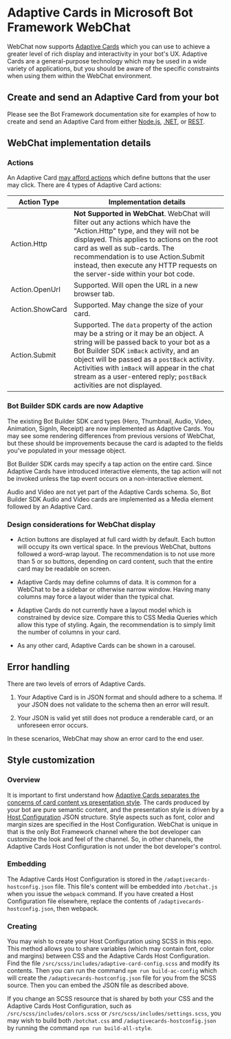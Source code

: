 # Adaptive Cards in Microsoft Bot Framework WebChat

WebChat now supports [Adaptive Cards](http://adaptivecards.io/) which you can use to achieve a greater level of rich display and interactivity in your bot's UX. Adaptive Cards are a general-purpose technology which may be used in a wide variety of applications, but you should be aware of the specific constraints when using them within the WebChat environment.

## Create and send an Adaptive Card from your bot

Please see the Bot Framework documentation site for examples of how to create and send an Adaptive Card from either [Node.js](https://docs.microsoft.com/en-us/bot-framework/nodejs/bot-builder-nodejs-send-rich-cards#send-an-adaptive-card), [.NET](https://docs.microsoft.com/en-us/bot-framework/dotnet/bot-builder-dotnet-add-rich-card-attachments#adaptive-card), or [REST](https://docs.microsoft.com/en-us/bot-framework/rest-api/bot-framework-rest-connector-add-rich-cards#a-idadaptive-carda-add-an-adaptive-card-to-a-message).

## WebChat implementation details

### Actions

An Adaptive Card [may afford actions](http://adaptivecards.io/documentation/#create-cardschema) which define buttons that the user may click. There are 4 types of Adaptive Card actions:

| Action Type | Implementation details |
|---|---|
| Action.Http | **Not Supported in WebChat**. WebChat will filter out any actions which have the "Action.Http" type, and they will not be displayed. This applies to actions on the root card as well as sub-cards. The recommendation is to use Action.Submit instead, then execute any HTTP requests on the server-side within your bot code. |
| Action.OpenUrl  | Supported. Will open the URL in a new browser tab. |
| Action.ShowCard | Supported. May change the size of your card. |
| Action.Submit   | Supported. The `data` property of the action may be a string or it may be an object. A string will be passed back to your bot as a Bot Builder SDK `imBack` activity, and an object will be passed as a `postBack` activity. Activities with `imBack` will appear in the chat stream as a user-entered reply; `postBack` activities are not displayed. |

### Bot Builder SDK cards are now Adaptive

The existing Bot Builder SDK card types (Hero, Thumbnail, Audio, Video, Animation, SignIn, Receipt) are now implemented as Adaptive Cards. You may see some rendering differences from previous versions of WebChat, but these should be improvements because the card is adapted to the fields you've populated in your message object.

Bot Builder SDK cards may specify a tap action on the entire card. Since Adaptive Cards have introduced interactive elements, the tap action will not be invoked unless the tap event occurs on a non-interactive element.

Audio and Video are not yet part of the Adaptive Cards schema. So, Bot Builder SDK Audio and Video cards are implemented as a Media element followed by an Adaptive Card.

### Design considerations for WebChat display

* Action buttons are displayed at full card width by default. Each button will occupy its own vertical space. In the previous WebChat, buttons followed a word-wrap layout. The recommendation is to not use more than 5 or so buttons, depending on card content, such that the entire card may be readable on screen.

* Adaptive Cards may define columns of data. It is common for a WebChat to be a sidebar or otherwise narrow window. Having many columns may force a layout wider than the typical chat.

* Adaptive Cards do not currently have a layout model which is constrained by device size. Compare this to CSS Media Queries which allow this type of styling. Again, the recommendation is to simply limit the number of columns in your card.

* As any other card, Adaptive Cards can be shown in a carousel.

## Error handling

There are two levels of errors of Adaptive Cards.

1. Your Adaptive Card is in JSON format and should adhere to a schema. If your JSON does not validate to the schema then an error will result.

2. Your JSON is valid yet still does not produce a renderable card, or an unforeseen error occurs.

In these scenarios, WebChat may show an error card to the end user.

## Style customization

### Overview
It is important to first understand how [Adaptive Cards separates the concerns of card content vs presentation style](http://adaptivecards.io/documentation/#about-overview). The cards produced by your bot are pure semantic content, and the presentation style is driven by a [Host Configuration](http://adaptivecards.io/documentation/#display-hostconfigschema) JSON structure. Style aspects such as font, color and margin sizes are specified in the Host Configuration. WebChat is unique in that is the only Bot Framework channel where the bot developer can customize the look and feel of the channel. So, in other channels, the Adaptive Cards Host Configuration is not under the bot developer's control.

### Embedding

The Adaptive Cards Host Configuration is stored in the `/adaptivecards-hostconfig.json` file. This file's content will be embedded into `/botchat.js` when you issue the `webpack` command. If you have created a Host Configuration file elsewhere, replace the contents of `/adaptivecards-hostconfig.json`, then webpack.

### Creating

You may wish to create your Host Configuration using SCSS in this repo. This method allows you to share variables (which may contain font, color and margins) between CSS and the Adaptive Cards Host Configuration. Find the file `/src/scss/includes/adaptive-card-config.scss` and modify its contents. Then you can run the command `npm run build-ac-config` which will create the `/adaptivecards-hostconfig.json` file for you from the SCSS source. Then you can embed the JSON file as described above.

If you change an SCSS resource that is shared by both your CSS and the Adaptive Cards Host Configuration, such as `/src/scss/includes/colors.scss` or `/src/scss/includes/settings.scss`, you may wish to build both `/botchat.css` and `/adaptivecards-hostconfig.json` by running the command `npm run build-all-style`.
